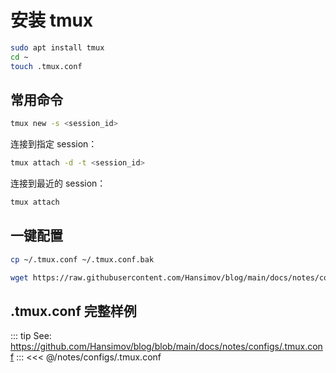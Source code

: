 # 安装 tmux

```sh
sudo apt install tmux
cd ~
touch .tmux.conf
```

## 常用命令

```sh
tmux new -s <session_id>
```

连接到指定 session：

```sh
tmux attach -d -t <session_id>
```

连接到最近的 session：

```sh
tmux attach
```


## 一键配置

```sh
cp ~/.tmux.conf ~/.tmux.conf.bak
```

```sh
wget https://raw.githubusercontent.com/Hansimov/blog/main/docs/notes/configs/.tmux.conf -O ~/.tmux.conf && tmux source ~/.tmux.conf
```

## .tmux.conf 完整样例

::: tip See: https://github.com/Hansimov/blog/blob/main/docs/notes/configs/.tmux.conf
:::
<<< @/notes/configs/.tmux.conf